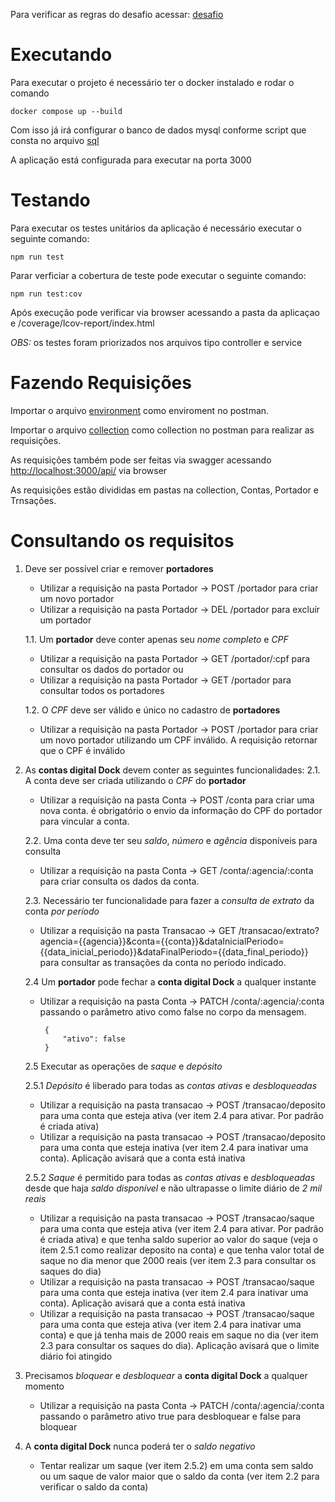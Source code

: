 Para verificar as regras do desafio acessar: [desafio](./readme-desafio.md)

# Executando

Para executar o projeto é necessário ter o docker instalado e rodar o comando

```
docker compose up --build
```

Com isso já irá configurar o banco de dados mysql conforme script que consta no arquivo [sql](scripts/desafio-dev-api-rest.sql)

A aplicação está configurada para executar na porta 3000

# Testando

Para executar os testes unitários da aplicação é necessário executar o seguinte comando:

```
npm run test
```

Parar verficiar a cobertura de teste pode executar o seguinte comando:

```
npm run test:cov
```
Após execução pode verificar via browser acessando a pasta da aplicaçao e /coverage/lcov-report/index.html

*OBS:* os testes foram priorizados nos arquivos tipo controller e service

# Fazendo Requisições

Importar o arquivo [environment](/postman/local.postman_environment.json) como enviroment no postman. 

Importar o arquivo [collection](/postman/desafio-dev-api-rest.postman_collection.json) como collection no postman para realizar as requisições.

As requisições também pode ser feitas via swagger acessando [http://localhost:3000/api/](http://localhost:3000/api/) via browser

As requisições estão divididas em pastas na collection, Contas, Portador e Trnsações.

# Consultando os requisitos

1. Deve ser possível criar e remover **portadores** 
   - Utilizar a requisição na pasta Portador -> POST /portador para criar um novo portador
   - Utilizar a requisição na pasta Portador -> DEL /portador para excluír um portador
    
    1.1. Um **portador** deve conter apenas seu *nome completo* e *CPF*
    - Utilizar a requisição na pasta Portador -> GET /portador/:cpf para consultar os dados do portador ou
    - Utilizar a requisição na pasta Portador -> GET /portador para consultar todos os portadores

    1.2. O *CPF* deve ser válido e único no cadastro de **portadores**
    - Utilizar a requisição na pasta Portador -> POST /portador para criar um novo portador utilizando um CPF inválido. A requisição retornar que o CPF é inválido

2. As **contas digital Dock** devem conter as seguintes funcionalidades:
    2.1. A conta deve ser criada utilizando o *CPF* do **portador**
    - Utilizar a requisição na pasta Conta -> POST /conta para criar uma nova conta. é obrigatório o envio da informação do CPF do portador para vincular a conta.


    2.2. Uma conta deve ter seu *saldo*, *número* e *agência* disponíveis para consulta
    - Utilizar a requisição na pasta Conta -> GET /conta/:agencia/:conta para criar consulta os dados da conta.


    2.3. Necessário ter funcionalidade para fazer a *consulta de extrato* da conta *por período*
    - Utilizar a requisição na pasta Transacao -> GET /transacao/extrato?agencia={{agencia}}&conta={{conta}}&dataInicialPeriodo={{data_inicial_periodo}}&dataFinalPeriodo={{data_final_periodo}} para consultar as transações da conta no período indicado.
    
    2.4 Um **portador** pode fechar a **conta digital Dock** a qualquer instante
    - Utilizar a requisição na pasta Conta -> PATCH /conta/:agencia/:conta passando o parâmetro ativo como false no corpo da mensagem. 
       ```
        {
            "ativo": false
        }
        ```

    2.5 Executar as operações de *saque* e *depósito*

     2.5.1 *Depósito* é liberado para todas as *contas ativas* e *desbloqueadas*
     - Utilizar a requisição na pasta transacao -> POST /transacao/deposito para uma conta que esteja ativa (ver item 2.4 para ativar. Por padrão é criada ativa)
     - Utilizar a requisição na pasta transacao -> POST /transacao/deposito para uma conta que esteja inativa (ver item 2.4 para inativar uma conta). Aplicação avisará que a conta está inativa

     2.5.2 *Saque* é permitido para todas as *contas ativas* e *desbloqueadas* desde que haja *saldo disponível* e não ultrapasse o limite diário de *2 mil reais*
     - Utilizar a requisição na pasta transacao -> POST /transacao/saque para uma conta que esteja ativa (ver item 2.4 para ativar. Por padrão é criada ativa) e que tenha saldo superior ao valor do saque (veja o item 2.5.1 como realizar deposito na conta) e que tenha valor total de saque no dia menor que 2000 reais (ver item 2.3 para consultar os saques do dia)
     - Utilizar a requisição na pasta transacao -> POST /transacao/saque para uma conta que esteja inativa (ver item 2.4 para inativar uma conta). Aplicação avisará que a conta está inativa
     - Utilizar a requisição na pasta transacao -> POST /transacao/saque para uma conta que esteja ativa (ver item 2.4 para inativar uma conta) e que já tenha mais de 2000 reais em saque no dia (ver item 2.3 para consultar os saques do dia). Aplicação avisará que o limite diário foi atingido

3. Precisamos *bloquear* e *desbloquear* a **conta digital Dock** a qualquer momento
   - Utilizar a requisição na pasta Conta -> PATCH /conta/:agencia/:conta passando o parâmetro ativo true para desbloquear e false para bloquear
    
4. A **conta digital Dock** nunca poderá ter o *saldo negativo*
   - Tentar realizar um saque (ver item 2.5.2) em uma conta sem saldo ou um saque de valor maior que o saldo da conta (ver item 2.2 para verificar o saldo da conta)
